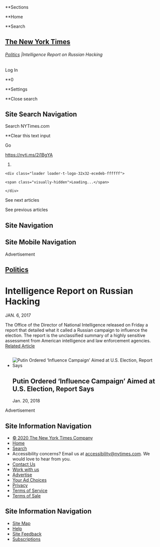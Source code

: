<div id="suggestions" class="suggestions messenger nocontent robots-nocontent" style="display:none;">

<div class="message-bed">

<div class="message-container last-message-container">

<div class="message">

<span class="message-content"> **<span class="message-title">NYTimes.com
no longer supports Internet Explorer 9 or earlier. Please upgrade your
browser.</span> [LEARN MORE
»](http://www.nytimes.com/content/help/site/ie9-support.html) </span>

</div>

</div>

</div>

</div>

<div id="shell" class="shell">

<div class="container">

<div class="quick-navigation button-group">

**<span class="button-text">Sections</span>

**<span class="button-text">Home</span>

**<span class="button-text">Search</span>

</div>

<div class="branding">

## [<span class="visually-hidden">The New York Times</span>](http://www.nytimes.com/)

</div>

<div class="story-meta">

###### <span class="kicker-label"> [Politics](/section/politics) </span> <span class="pipe">|</span>Intelligence Report on Russian Hacking

</div>

<div class="user-tools">

<div id="sharetools-masthead" class="sharetools theme-classic sharetools-masthead" data-aria-label="tools" role="group" data-shares="facebook,twitter,email,show-all,save" data-url="https://www.nytimes.com/interactive/2017/01/06/us/politics/document-russia-hacking-report-intelligence-agencies.html" title="Intelligence Report on Russian Hacking" data-author="" media="https://static01.nyt.com/images/icons/t_logo_291_black.png" data-description="The Office of the Director of National Intelligence released on Friday a report that detailed what it called a Russian campaign to influence the election. The report is the unclassified summary of a highly sensitive assessment from American intelligence and law enforcement agencies." data-publish-date="January 6, 2017">

<div class="ad sharetools-inline-article-ad hidden nocontent robots-nocontent">

</div>

</div>

<div class="user-tools-button-group button-group">

Log In

**<span class="button-text">0</span>

**<span class="button-text">Settings</span>

</div>

</div>

</div>

<div class="search-flyout-panel flyout-panel">

**<span class="visually-hidden">Close search</span>

## Site Search Navigation

<div class="control">

<div class="label-container visually-hidden">

Search NYTimes.com

</div>

<div class="field-container">

**<span id="clear-search-input" class="visually-hidden">Clear this text
input</span>

<div class="auto-suggest" style="display: none;">

</div>

Go

</div>

</div>

</div>

<div id="notification-modals" class="notification-modals">

</div>

<span class="story-short-url"><https://nyti.ms/2i1BgYA></span>

<div class="nocontent robots-nocontent">

1.  
    
    <div class="loader loader-t-logo-32x32-ecedeb-ffffff">
    
    <span class="visually-hidden">Loading...</span>
    
    </div>

<div class="ribbon-navigation-container">

<span class="visually-hidden">See next articles</span>

<div class="arrow arrow-right">

<div class="arrow-conceal">

</div>

</div>

<span class="visually-hidden">See previous articles</span>

<div class="arrow arrow-left">

<div class="arrow-conceal">

</div>

</div>

</div>

</div>

## Site Navigation

## Site Mobile Navigation

<div id="navigation-edge" class="navigation-edge">

</div>

<div id="page" class="page">

<div id="TopAd" class="ad top-ad nocontent robots-nocontent">

<div class="accessibility-ad-header">

Advertisement

</div>

</div>

<div id="main" class="main" role="main">

<div class="story-meta">

<div class="kicker-container">

## <span class="kicker-label"> [Politics](/section/politics) </span>

<div id="sharetools-interactive" class="sharetools theme-classic sharetools-interactive" data-aria-label="tools" role="group" data-shares="show-all|Share" data-url="https://www.nytimes.com/interactive/2017/01/06/us/politics/document-russia-hacking-report-intelligence-agencies.html" title="Intelligence Report on Russian Hacking" data-author="" media="https://static01.nyt.com/images/icons/t_logo_291_black.png" data-description="The Office of the Director of National Intelligence released on Friday a report that detailed what it called a Russian campaign to influence the election. The report is the unclassified summary of a highly sensitive assessment from American intelligence and law enforcement agencies." data-publish-date="January 6, 2017">

<div class="ad sharetools-inline-article-ad hidden nocontent robots-nocontent">

</div>

</div>

</div>

# Intelligence Report on Russian Hacking

<div class="story-meta-footer interactive-meta-footer">

<div class="interactive-byline">

JAN. 6, 2017

</div>

<span class="summary-text">The Office of the Director of National
Intelligence released on Friday a report that detailed what it called a
Russian campaign to influence the election. The report is the
unclassified summary of a highly sensitive assessment from American
intelligence and law enforcement agencies.</span> [Related
Article](https://www.nytimes.com/2017/01/06/us/politics/russia-hack-report.html)

</div>

</div>

<div id="document-russia-hacking-report-intelligence-agencies" class="interactive-graphic">

<div class="doc-viewers-container">

<div id="DV-viewer-3254237-Russia-Hack-Report" class="DV-container">

</div>

</div>

</div>

<div id="related-coverage" class="section related-coverage nocontent robots-nocontent">

<div class="nocontent robots-nocontent">

## 

  - [](https://www.nytimes.com/2017/01/06/us/politics/russia-hack-report.html)
    
    <div class="wide-thumb">
    
    ![Putin Ordered ‘Influence Campaign’ Aimed at U.S. Election, Report
    Says](https://static01.nyt.com/images/2017/01/07/us/07hack/07hack-mediumThreeByTwo225-v2.jpg)
    
    </div>
    
    ## Putin Ordered ‘Influence Campaign’ Aimed at U.S. Election, Report Says
    
    Jan. 20, 2018

</div>

</div>

<div id="BottomAd" class="ad bottom-ad nocontent robots-nocontent">

<div class="accessibility-ad-header">

Advertisement

</div>

</div>

</div>

## Site Information Navigation

  - [©
    <span itemprop="copyrightYear">2020</span><span itemprop="copyrightHolder provider sourceOrganization" itemscope="" itemtype="http://schema.org/Organization" itemid="http://www.nytimes.com"><span itemprop="name">
    The New York Times
    Company</span></span>](https://help.nytimes.com/hc/en-us/articles/115014792127-Copyright-notice)
  - [Home](https://www.nytimes.com)
  - [Search](https://www.nytimes.com/search/)
  - Accessibility concerns? Email us at <accessibility@nytimes.com>. We
    would love to hear from you.
  - [Contact
    Us](https://help.nytimes.com/hc/en-us/articles/115015385887-Contact-Us)
  - [Work with us](https://www.nytco.com/careers/)
  - [Advertise](https://nytmediakit.com/)
  - [Your Ad
    Choices](https://help.nytimes.com/hc/en-us/articles/115014892108-Privacy-policy#pp)
  - [Privacy](https://help.nytimes.com/hc/en-us/articles/115014892108-Privacy-policy)
  - [Terms of
    Service](https://help.nytimes.com/hc/en-us/articles/115014893428-Terms-of-service)
  - [Terms of
    Sale](https://help.nytimes.com/hc/en-us/articles/115014893968-Terms-of-sale)

## Site Information Navigation

  - [Site Map](https://spiderbites.nytimes.com)
  - [Help](https://help.nytimes.com/hc/en-us)
  - [Site
    Feedback](https://help.nytimes.com/hc/en-us/articles/115015385887-Contact-Us?redir=myacc)
  - [Subscriptions](https://www.nytimes.com/subscription?campaignId=37WXW)

</div>

</div>

<div id="Inv1" class="ad inv1-ad hidden">

</div>

<div id="Inv2" class="ad inv2-ad hidden">

</div>

<div id="Inv3" class="ad inv3-ad hidden">

</div>

<div id="ab1" class="ad ab1-ad hidden">

</div>

<div id="ab2" class="ad ab2-ad hidden">

</div>

<div id="ab3" class="ad ab3-ad hidden">

</div>

<div id="prop1" class="ad prop1-ad hidden">

</div>

<div id="prop2" class="ad prop2-ad hidden">

</div>

<div id="Anchor" class="ad anchor-ad hidden">

</div>

<div id="ADX_CLIENTSIDE" class="ad adx-clientside-ad hidden">

</div>
